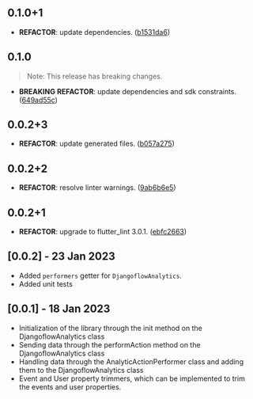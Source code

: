 ## 0.1.0+1

 - **REFACTOR**: update dependencies. ([b1531da6](https://github.com/djangoflow/flutter-djangoflow/commit/b1531da6872511f1cbe86be74888db64f01f3b60))

## 0.1.0

> Note: This release has breaking changes.

 - **BREAKING** **REFACTOR**: update dependencies and sdk constraints. ([649ad55c](https://github.com/djangoflow/flutter-djangoflow/commit/649ad55c4fdfe4907bd67ec43dee6cfda55d8b90))

## 0.0.2+3

 - **REFACTOR**: update generated files. ([b057a275](https://github.com/djangoflow/flutter-djangoflow/commit/b057a2751bd47d0d2e436a3418232c01218fda59))

## 0.0.2+2

 - **REFACTOR**: resolve linter warnings. ([9ab6b6e5](https://github.com/djangoflow/flutter-djangoflow/commit/9ab6b6e5e700de585393939f3afd1cb2527f9d39))

## 0.0.2+1

 - **REFACTOR**: upgrade to flutter_lint 3.0.1. ([ebfc2663](https://github.com/djangoflow/flutter-djangoflow/commit/ebfc266338959dece73dd2b2198277ef0d225bb2))

## [0.0.2] - 23 Jan 2023

- Added `performers` getter for `DjangoflowAnalytics`.
- Added unit tests

## [0.0.1] - 18 Jan 2023

- Initialization of the library through the init method on the DjangoflowAnalytics class
- Sending data through the performAction method on the DjangoflowAnalytics class
- Handling data through the AnalyticActionPerformer class and adding them to the DjangoflowAnalytics class
- Event and User property trimmers, which can be implemented to trim the events and user properties.
